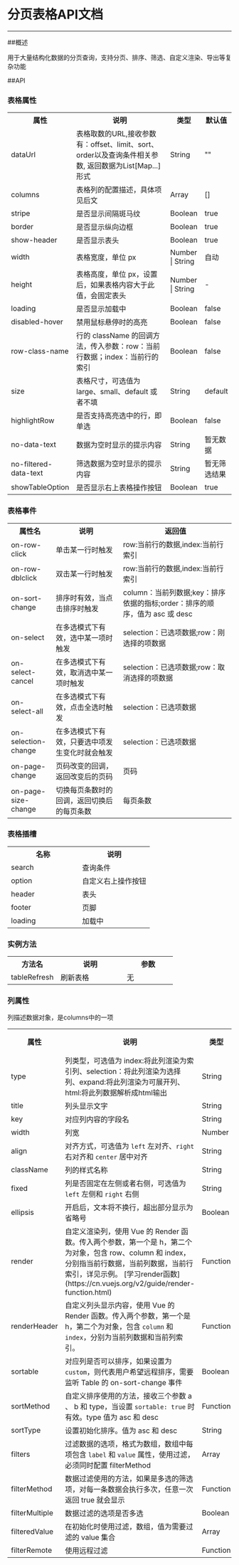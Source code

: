 # 分页表格API文档
----------
##概述 

用于大量结构化数据的分页查询，支持分页、排序、筛选、自定义渲染、导出等复杂功能

##API

### 表格属性
<table>
    <tr>
        <th width="20%">属性</th>
        <th>说明</th>
        <th width="10%">类型</th>
        <th width="10%">默认值</th>
    </tr>
    <tr>
        <td>dataUrl</td>
        <td>表格取数的URL,接收参数有：offset、limit、sort、order以及查询条件相关参数,
            返回数据为List[Map...]形式</td>
        <td>String</td>
        <td>""</td>
    </tr>
    <tr>
        <td>columns</td>
        <td>表格列的配置描述，具体项见后文</td>
        <td>Array</td>
        <td>[]</td>
    </tr>
    <tr>
        <td>stripe</td>
        <td>是否显示间隔斑马纹</td>
        <td>Boolean</td>
        <td>true</td>
    </tr>
    <tr>
        <td>border</td>
        <td>是否显示纵向边框</td>
        <td>Boolean</td>
        <td>true</td>
    </tr>
    <tr>
        <td>show-header</td>
        <td>是否显示表头</td>
        <td>Boolean</td>
        <td>true</td>
    </tr>
    <tr>
        <td>width</td>
        <td>表格宽度，单位 px</td>
        <td>Number | String</td>
        <td>自动</td>
    </tr>
    <tr>
        <td>height</td>
        <td>表格高度，单位 px，设置后，如果表格内容大于此值，会固定表头</td>
        <td>Number | String</td>
        <td>-</td>
    </tr>
    <tr>
        <td>loading</td>
        <td>是否显示加载中</td>
        <td>Boolean</td>
        <td>false</td>
    </tr>
    <tr>
        <td>disabled-hover</td>
        <td>禁用鼠标悬停时的高亮</td>
        <td>Boolean</td>
        <td>false</td>
    </tr>
    <tr>
        <td>row-class-name</td>
        <td>行的 className 的回调方法，传入参数：row：当前行数据；index：当前行的索引</td>
        <td>Boolean</td>
        <td>false</td>
    </tr>
    <tr>
        <td>size</td>
        <td>表格尺寸，可选值为 large、small、default 或者不填</td>
        <td>String</td>
        <td>default</td>
    </tr>
    <tr>
        <td>highlightRow</td>
        <td>是否支持高亮选中的行，即单选</td>
        <td>Boolean</td>
        <td>false</td>
    </tr>
    <tr>
        <td>no-data-text</td>
        <td>数据为空时显示的提示内容</td>
        <td>String</td>
        <td>暂无数据</td>
    </tr>
    <tr>
        <td>no-filtered-data-text</td>
        <td>筛选数据为空时显示的提示内容</td>
        <td>String</td>
        <td>暂无筛选结果</td>
    </tr>
    <tr>
        <td>showTableOption</td>
        <td>是否显示右上表格操作按钮</td>
        <td>Boolean</td>
        <td>true</td>
    </tr>
</table>

### 表格事件
<table>
    <tr>
        <th width="20%">属性名</th>
        <th>说明</th>
        <th width="50%">返回值</th>
    </tr>
    <tr>
        <td>on-row-click</td>
        <td>单击某一行时触发</td>
        <td>row:当前行的数据,index:当前行索引</td>
    </tr>
    <tr>
        <td>on-row-dblclick</td>
        <td>双击某一行时触发</td>
        <td>row:当前行的数据,index:当前行索引</td>
    </tr>
    <tr>
        <td>on-sort-change</td>
        <td>排序时有效，当点击排序时触发</td>
        <td>column：当前列数据;key：排序依据的指标;order：排序的顺序，值为 asc 或 desc</td>
    </tr>
    <tr>
        <td>on-select</td>
        <td>在多选模式下有效，选中某一项时触发</td>
        <td>selection：已选项数据;row：刚选择的项数据</td>
    </tr>
    <tr>
        <td>on-select-cancel</td>
        <td>在多选模式下有效，取消选中某一项时触发</td>
        <td>selection：已选项数据;row：取消选择的项数据</td>
    </tr>
    <tr>
        <td>on-select-all</td>
        <td>在多选模式下有效，点击全选时触发</td>
        <td>selection：已选项数据</td>
    </tr>
    <tr>
        <td>on-selection-change</td>
        <td>在多选模式下有效，只要选中项发生变化时就会触发</td>
        <td>selection：已选项数据</td>
    </tr>
    <tr>
        <td>on-page-change</td>
        <td>页码改变的回调，返回改变后的页码</td>
        <td>页码</td>
    </tr>
    <tr>
        <td>on-page-size-change</td>
        <td>切换每页条数时的回调，返回切换后的每页条数</td>
        <td>每页条数</td>
    </tr>
</table>

### 表格插槽
<table>
    <tr>
        <th width="50%">名称</th>
        <th width="50%">说明</th>
    </tr>
    <tr>
        <td>search</td>
        <td>查询条件</td>
    </tr>
    <tr>
        <td>option</td>
        <td>自定义右上操作按钮</td>
    </tr>
    <tr>
        <td>header</td>
        <td>表头</td>
    </tr>
    <tr>
        <td>footer</td>
        <td>页脚</td>
    </tr>
    <tr>
        <td>loading</td>
        <td>加载中</td>
    </tr>
</table>

### 实例方法
<table>
    <tr>
        <th width="30%">方法名</th>
        <th width="40%">说明</th>
        <th width="30%">参数</th>
    </tr>
    <tr>
        <td>tableRefresh</td>
        <td>刷新表格</td>
        <td>无</td>
    </tr>
</table>

### 列属性
列描述数据对象，是columns中的一项
<table>
 <tr>
    <th>属性</th>
    <th>说明</th>
    <th>类型</th>
    <th>默认值</th>
 </tr>
 <tr>
    <td>type</td>
    <td>列类型，可选值为 index:将此列渲染为索引列、selection：将此列渲染为选择列、expand:将此列渲染为可展开列、html:将此列数据解析成html输出</td>
    <td>String</td>
    <td>-</td>
</tr>
<tr>
    <td>title</td>
    <td>列头显示文字</td>
    <td>String</td>
    <td>#</td>
</tr>
<tr>
    <td>key</td>
    <td>对应列内容的字段名</td>
    <td>String</td>
    <td>-</td>
</tr>
<tr>
        <td>width</td>
        <td>列宽</td>
        <td>Number</td>
        <td>-</td>
    </tr>
    <tr>
        <td>align</td>
        <td>对齐方式，可选值为 <code>left</code> 左对齐、<code>right</code> 右对齐和 <code>center</code> 居中对齐</td>
        <td>String</td>
        <td>left</td>
    </tr>
    <tr>
        <td>className</td>
        <td>列的样式名称</td>
        <td>String</td>
        <td>-</td>
    </tr>
    <tr>
        <td>fixed</td>
        <td>列是否固定在左侧或者右侧，可选值为 <code>left</code> 左侧和 <code>right</code> 右侧</td>
        <td>String</td>
        <td>-</td>
    </tr>
    <tr>
        <td>ellipsis</td>
        <td>开启后，文本将不换行，超出部分显示为省略号</td>
        <td>Boolean</td>
        <td>false</td>
    </tr>
    <tr>
        <td>render</td>
        <td>自定义渲染列，使用 Vue 的 Render 函数。传入两个参数，第一个是 h，第二个为对象，包含 row、column 和 index，分别指当前行数据，当前列数据，当前行索引，详见示例。
        [学习render函数](https://cn.vuejs.org/v2/guide/render-function.html)</td>
        <td>Function</td>
        <td>-</td>
    </tr>
    <tr>
        <td>renderHeader</td>
        <td>自定义列头显示内容，使用 Vue 的 Render 函数。传入两个参数，第一个是 h，第二个为对象，包含 <code>column</code> 和 <code>index</code>，分别为当前列数据和当前列索引。
        </td>
        <td>Function</td>
        <td>-</td>
    </tr>
    <tr>
        <td>sortable</td>
        <td>对应列是否可以排序，如果设置为 <code>custom</code>，则代表用户希望远程排序，需要监听 Table 的 on-sort-change 事件</td>
        <td>Boolean</td>
        <td>false</td>
    </tr>
    <tr>
        <td>sortMethod</td>
        <td>自定义排序使用的方法，接收三个参数 a 、 b 和 type，当设置 <code>sortable: true</code> 时有效。type 值为 asc 和 desc</td>
        <td>Function</td>
        <td>-</td>
    </tr>
    <tr>
        <td>sortType</td>
        <td>设置初始化排序。值为 asc 和 desc</td>
        <td>String</td>
        <td>-</td>
    </tr>
    <tr>
        <td>filters</td>
        <td>过滤数据的选项，格式为数组，数组中每项包含 <code>label</code> 和 <code>value</code> 属性，使用过滤，必须同时配置 filterMethod</td>
        <td>Array</td>
        <td>-</td>
    </tr>
    <tr>
        <td>filterMethod</td>
        <td>数据过滤使用的方法，如果是多选的筛选项，对每一条数据会执行多次，任意一次返回 true 就会显示</td>
        <td>Function</td>
        <td>-</td>
    </tr>
    <tr>
        <td>filterMultiple</td>
        <td>数据过滤的选项是否多选</td>
        <td>Boolean</td>
        <td>true</td>
    </tr>
    <tr>
        <td>filteredValue</td>
        <td>在初始化时使用过滤，数组，值为需要过滤的 value 集合</td>
        <td>Array</td>
        <td>-</td>
    </tr>
    <tr>
        <td>filterRemote</td>
        <td>使用远程过滤</td>
        <td>Function</td>
        <td>-</td>
    </tr>
</table>


  [1]: https://cn.vuejs.org/v2/guide/render-function.html
